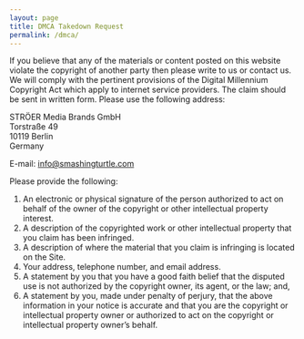 ```yaml
---
layout: page
title: DMCA Takedown Request 
permalink: /dmca/
---
```

If you believe that any of the materials or content posted on this website violate the copyright of another party then please write to us or contact us. We will comply with the pertinent provisions of the Digital Millennium Copyright Act which apply to internet service providers. The claim should be sent in written form. Please use the following address:

STRÖER Media Brands GmbH  
Torstraße 49  
10119 Berlin  
Germany  

E-mail: info@smashingturtle.com

Please provide the following:

1.   An electronic or physical signature of the person authorized to act on behalf of the owner of the copyright or other intellectual property interest.
2.   A description of the copyrighted work or other intellectual property that you claim has been infringed.
3.   A description of where the material that you claim is infringing is located on the Site.
4.   Your address, telephone number, and email address. 
5.   A statement by you that you have a good faith belief that the disputed use is not authorized by the copyright owner, its agent, or the law; and,
6.   A statement by you, made under penalty of perjury, that the above information in your notice is accurate and that you are the copyright or intellectual property owner or authorized to act on the copyright or intellectual property owner’s behalf.

